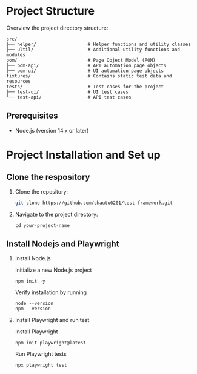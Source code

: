 # Project Structure

Overview the project directory structure:

```plaintext
src/
├── helper/                   # Helper functions and utility classes
├── ultil/                    # Additional utility functions and modules
pom/                          # Page Object Model (POM)
├── pom-api/                  # API automation page objects
├── pom-ui/                   # UI automation page objects
fixtures/                     # Contains static test data and resources
tests/                        # Test cases for the project
├── test-ui/                  # UI test cases
└── test-api/                 # API test cases
```

## Prerequisites

-   Node.js (version 14.x or later)

# Project Installation and Set up

## Clone the respository

1. Clone the repository:
    ```bash
    git clone https://github.com/chautu0201/test-framework.git
    ```
2. Navigate to the project directory:
    ```base
    cd your-project-name
    ```

## Install Nodejs and Playwright

1. Install Node.js

    Initialize a new Node.js project

    ```base
    npm init -y
    ```

    Verify installation by running

    ```base
    node --version
    npm --version
    ```

2. Install Playwright and run test

    Install Playwright

    ```base
    npm init playwright@latest
    ```

    Run Playwright tests

    ```base
    npx playwright test
    ```
